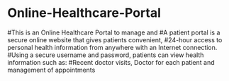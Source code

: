 # Online-Healthcare-Portal

#This is an Online Healthcare Portal to manage and 
#A patient portal is a secure online website that gives patients convenient,
#24-hour access to personal health information from anywhere with an Internet connection. 
#Using a secure username and password, patients can view health information such as: 
#Recent doctor visits, Doctor for each patient and management of appointments

